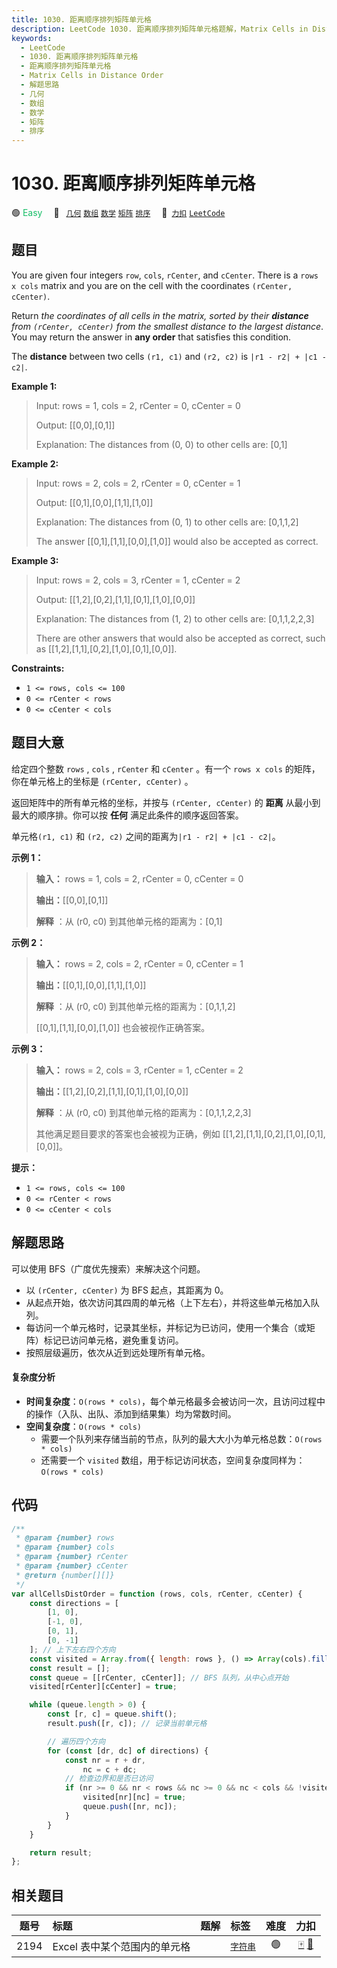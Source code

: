 ```yaml
---
title: 1030. 距离顺序排列矩阵单元格
description: LeetCode 1030. 距离顺序排列矩阵单元格题解，Matrix Cells in Distance Order，包含解题思路、复杂度分析以及完整的 JavaScript 代码实现。
keywords:
  - LeetCode
  - 1030. 距离顺序排列矩阵单元格
  - 距离顺序排列矩阵单元格
  - Matrix Cells in Distance Order
  - 解题思路
  - 几何
  - 数组
  - 数学
  - 矩阵
  - 排序
---
```


# 1030. 距离顺序排列矩阵单元格

🟢 <font color=#15bd66>Easy</font>&emsp; 🔖&ensp; [`几何`](/tag/geometry.md) [`数组`](/tag/array.md) [`数学`](/tag/math.md) [`矩阵`](/tag/matrix.md) [`排序`](/tag/sorting.md)&emsp; 🔗&ensp;[`力扣`](https://leetcode.cn/problems/matrix-cells-in-distance-order) [`LeetCode`](https://leetcode.com/problems/matrix-cells-in-distance-order)

## 题目

You are given four integers `row`, `cols`, `rCenter`, and `cCenter`. There is
a `rows x cols` matrix and you are on the cell with the coordinates `(rCenter,
cCenter)`.

Return _the coordinates of all cells in the matrix, sorted by their **distance** from `(rCenter, cCenter)` from the smallest distance to the largest distance_. You may return the answer in **any order** that satisfies
this condition.

The **distance** between two cells `(r1, c1)` and `(r2, c2)` is `|r1 - r2| +
|c1 - c2|`.

**Example 1:**

> Input: rows = 1, cols = 2, rCenter = 0, cCenter = 0
>
> Output: [[0,0],[0,1]]
>
> Explanation: The distances from (0, 0) to other cells are: [0,1]

**Example 2:**

> Input: rows = 2, cols = 2, rCenter = 0, cCenter = 1
>
> Output: [[0,1],[0,0],[1,1],[1,0]]
>
> Explanation: The distances from (0, 1) to other cells are: [0,1,1,2]
>
> The answer [[0,1],[1,1],[0,0],[1,0]] would also be accepted as correct.

**Example 3:**

> Input: rows = 2, cols = 3, rCenter = 1, cCenter = 2
>
> Output: [[1,2],[0,2],[1,1],[0,1],[1,0],[0,0]]
>
> Explanation: The distances from (1, 2) to other cells are: [0,1,1,2,2,3]
>
> There are other answers that would also be accepted as correct, such as [[1,2],[1,1],[0,2],[1,0],[0,1],[0,0]].

**Constraints:**

- `1 <= rows, cols <= 100`
- `0 <= rCenter < rows`
- `0 <= cCenter < cols`

## 题目大意

给定四个整数 `rows` , `cols` , `rCenter` 和 `cCenter` 。有一个 `rows x cols`
的矩阵，你在单元格上的坐标是 `(rCenter, cCenter)` 。

返回矩阵中的所有单元格的坐标，并按与 `(rCenter, cCenter)` 的 **距离** 从最小到最大的顺序排。你可以按 **任何**
满足此条件的顺序返回答案。

单元格`(r1, c1)` 和 `(r2, c2)` 之间的距离为`|r1 - r2| + |c1 - c2|`。

**示例 1：**

> **输入：** rows = 1, cols = 2, rCenter = 0, cCenter = 0
>
> **输出：**[[0,0],[0,1]]
>
> **解释** ：从 (r0, c0) 到其他单元格的距离为：[0,1]

**示例 2：**

> **输入：** rows = 2, cols = 2, rCenter = 0, cCenter = 1
>
> **输出：**[[0,1],[0,0],[1,1],[1,0]]
>
> **解释** ：从 (r0, c0) 到其他单元格的距离为：[0,1,1,2]
>
> [[0,1],[1,1],[0,0],[1,0]] 也会被视作正确答案。

**示例 3：**

> **输入：** rows = 2, cols = 3, rCenter = 1, cCenter = 2
>
> **输出：**[[1,2],[0,2],[1,1],[0,1],[1,0],[0,0]]
>
> **解释** ：从 (r0, c0) 到其他单元格的距离为：[0,1,1,2,2,3]
>
> 其他满足题目要求的答案也会被视为正确，例如 [[1,2],[1,1],[0,2],[1,0],[0,1],[0,0]]。

**提示：**

- `1 <= rows, cols <= 100`
- `0 <= rCenter < rows`
- `0 <= cCenter < cols`

## 解题思路

可以使用 BFS（广度优先搜索）来解决这个问题。

- 以 `(rCenter, cCenter)` 为 BFS 起点，其距离为 0。
- 从起点开始，依次访问其四周的单元格（上下左右），并将这些单元格加入队列。
- 每访问一个单元格时，记录其坐标，并标记为已访问，使用一个集合（或矩阵）标记已访问单元格，避免重复访问。
- 按照层级遍历，依次从近到远处理所有单元格。

#### 复杂度分析

- **时间复杂度**：`O(rows * cols)`，每个单元格最多会被访问一次，且访问过程中的操作（入队、出队、添加到结果集）均为常数时间。
- **空间复杂度**：`O(rows * cols)`
  - 需要一个队列来存储当前的节点，队列的最大大小为单元格总数：`O(rows * cols)`
  - 还需要一个 `visited` 数组，用于标记访问状态，空间复杂度同样为：`O(rows * cols)`

## 代码

```javascript
/**
 * @param {number} rows
 * @param {number} cols
 * @param {number} rCenter
 * @param {number} cCenter
 * @return {number[][]}
 */
var allCellsDistOrder = function (rows, cols, rCenter, cCenter) {
	const directions = [
		[1, 0],
		[-1, 0],
		[0, 1],
		[0, -1]
	]; // 上下左右四个方向
	const visited = Array.from({ length: rows }, () => Array(cols).fill(false));
	const result = [];
	const queue = [[rCenter, cCenter]]; // BFS 队列，从中心点开始
	visited[rCenter][cCenter] = true;

	while (queue.length > 0) {
		const [r, c] = queue.shift();
		result.push([r, c]); // 记录当前单元格

		// 遍历四个方向
		for (const [dr, dc] of directions) {
			const nr = r + dr,
				nc = c + dc;
			// 检查边界和是否已访问
			if (nr >= 0 && nr < rows && nc >= 0 && nc < cols && !visited[nr][nc]) {
				visited[nr][nc] = true;
				queue.push([nr, nc]);
			}
		}
	}

	return result;
};
```

## 相关题目

<!-- prettier-ignore -->
| 题号 | 标题 | 题解 | 标签 | 难度 | 力扣 |
| :------: | :------ | :------: | :------ | :------: | :------: |
| 2194 | Excel 表中某个范围内的单元格 |  |  [`字符串`](/tag/string.md) | 🟢 | [🀄️](https://leetcode.cn/problems/cells-in-a-range-on-an-excel-sheet) [🔗](https://leetcode.com/problems/cells-in-a-range-on-an-excel-sheet) |